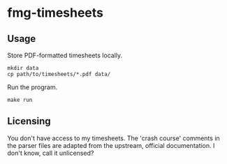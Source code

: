 # fmg-timesheets

## Usage

Store PDF-formatted timesheets locally.

```
mkdir data
cp path/to/timesheets/*.pdf data/
```

Run the program.

```
make run
```

## Licensing

You don't have access to my timesheets.
The 'crash course' comments in the parser files are adapted from the upstream,
official documentation.
I don't know, call it unlicensed?

